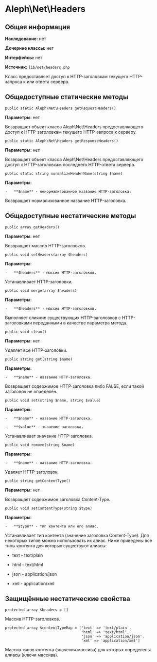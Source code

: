 Aleph\\Net\\Headers
===================



Общая информация
----------------

**Наследование:** нет

**Дочерние классы:** нет

**Интерфейсы:** нет

**Источник:** `lib/net/headers.php`



Класс предоставляет доступ к HTTP-заголовкам текущего HTTP-запроса к или ответа
сервера.



Общедоступные статические методы
--------------------------------



~~~~~~~~~~~~~~~~~~~~~~~~~~~~~~~~~~~~~~~~~~~~~~~~~~~~~~~~~~~~~~~~~~~~~~~~~~~~~~~~
public static Aleph\Net\Headers getRequestHeaders()
~~~~~~~~~~~~~~~~~~~~~~~~~~~~~~~~~~~~~~~~~~~~~~~~~~~~~~~~~~~~~~~~~~~~~~~~~~~~~~~~

**Параметры:** нет

Возвращает объект класса Aleph\\Net\\Headers предоставляющего доступ к
HTTP-заголовкам текущего HTTP-запроса к серверу.



~~~~~~~~~~~~~~~~~~~~~~~~~~~~~~~~~~~~~~~~~~~~~~~~~~~~~~~~~~~~~~~~~~~~~~~~~~~~~~~~
public static Aleph\Net\Headers getResponseHeaders()
~~~~~~~~~~~~~~~~~~~~~~~~~~~~~~~~~~~~~~~~~~~~~~~~~~~~~~~~~~~~~~~~~~~~~~~~~~~~~~~~

**Параметры:** нет

Возвращает объект класса Aleph\\Net\\Headers предоставляющего доступ к
HTTP-заголовкам последнего HTTP-ответа сервера.



~~~~~~~~~~~~~~~~~~~~~~~~~~~~~~~~~~~~~~~~~~~~~~~~~~~~~~~~~~~~~~~~~~~~~~~~~~~~~~~~
public static string normalizeHeaderName(string $name)
~~~~~~~~~~~~~~~~~~~~~~~~~~~~~~~~~~~~~~~~~~~~~~~~~~~~~~~~~~~~~~~~~~~~~~~~~~~~~~~~

**Параметры:**

    -   **$name** - ненормализованное название HTTP-заголовка.

Возвращает нормализованное название HTTP-заголовка.



Общедоступные нестатические методы
----------------------------------



~~~~~~~~~~~~~~~~~~~~~~~~~~~~~~~~~~~~~~~~~~~~~~~~~~~~~~~~~~~~~~~~~~~~~~~~~~~~~~~~
public array getHeaders()
~~~~~~~~~~~~~~~~~~~~~~~~~~~~~~~~~~~~~~~~~~~~~~~~~~~~~~~~~~~~~~~~~~~~~~~~~~~~~~~~

**Параметры:** нет

Возвращает массив HTTP-заголовков.



~~~~~~~~~~~~~~~~~~~~~~~~~~~~~~~~~~~~~~~~~~~~~~~~~~~~~~~~~~~~~~~~~~~~~~~~~~~~~~~~
public void setHeaders(array $headers)
~~~~~~~~~~~~~~~~~~~~~~~~~~~~~~~~~~~~~~~~~~~~~~~~~~~~~~~~~~~~~~~~~~~~~~~~~~~~~~~~

**Параметры:**

    -   **$headers** - массив HTTP-заголовков.

Устанавливает HTTP-заголовки.



~~~~~~~~~~~~~~~~~~~~~~~~~~~~~~~~~~~~~~~~~~~~~~~~~~~~~~~~~~~~~~~~~~~~~~~~~~~~~~~~
public void merge(array $headers)
~~~~~~~~~~~~~~~~~~~~~~~~~~~~~~~~~~~~~~~~~~~~~~~~~~~~~~~~~~~~~~~~~~~~~~~~~~~~~~~~

**Параметры:**

    -   **$headers** - массив HTTP-заголовков.

Выполняет слияние существующих HTTP-заголовков с HTTP-заголовками переданными в
качестве параметра метода.



~~~~~~~~~~~~~~~~~~~~~~~~~~~~~~~~~~~~~~~~~~~~~~~~~~~~~~~~~~~~~~~~~~~~~~~~~~~~~~~~
public void clean()
~~~~~~~~~~~~~~~~~~~~~~~~~~~~~~~~~~~~~~~~~~~~~~~~~~~~~~~~~~~~~~~~~~~~~~~~~~~~~~~~

**Параметры:** нет

Удаляет все HTTP-заголовки.



~~~~~~~~~~~~~~~~~~~~~~~~~~~~~~~~~~~~~~~~~~~~~~~~~~~~~~~~~~~~~~~~~~~~~~~~~~~~~~~~
public string get(string $name)
~~~~~~~~~~~~~~~~~~~~~~~~~~~~~~~~~~~~~~~~~~~~~~~~~~~~~~~~~~~~~~~~~~~~~~~~~~~~~~~~

**Параметры:**

    -   **$name** - название HTTP-заголовка.

Возвращает содержимое HTTP-заголовка либо FALSE, если такой заголовок не
определён.



~~~~~~~~~~~~~~~~~~~~~~~~~~~~~~~~~~~~~~~~~~~~~~~~~~~~~~~~~~~~~~~~~~~~~~~~~~~~~~~~
public void set(string $name, string $value)
~~~~~~~~~~~~~~~~~~~~~~~~~~~~~~~~~~~~~~~~~~~~~~~~~~~~~~~~~~~~~~~~~~~~~~~~~~~~~~~~

**Параметры:**

    -   **$name** - название HTTP-заголовка.

    -   **$value** - значение заголовка.

Устанавливает значение HTTP-заголовка.



~~~~~~~~~~~~~~~~~~~~~~~~~~~~~~~~~~~~~~~~~~~~~~~~~~~~~~~~~~~~~~~~~~~~~~~~~~~~~~~~
public void remove(string $name)
~~~~~~~~~~~~~~~~~~~~~~~~~~~~~~~~~~~~~~~~~~~~~~~~~~~~~~~~~~~~~~~~~~~~~~~~~~~~~~~~

**Параметры:**

    -   **$name** - название HTTP-заголовка.

Удаляет HTTP-заголовок.



~~~~~~~~~~~~~~~~~~~~~~~~~~~~~~~~~~~~~~~~~~~~~~~~~~~~~~~~~~~~~~~~~~~~~~~~~~~~~~~~
public string getContentType()
~~~~~~~~~~~~~~~~~~~~~~~~~~~~~~~~~~~~~~~~~~~~~~~~~~~~~~~~~~~~~~~~~~~~~~~~~~~~~~~~

**Параметры:** нет

Возвращает содержимое заголовка Content-Type.



~~~~~~~~~~~~~~~~~~~~~~~~~~~~~~~~~~~~~~~~~~~~~~~~~~~~~~~~~~~~~~~~~~~~~~~~~~~~~~~~
public void setContentType(string $type)
~~~~~~~~~~~~~~~~~~~~~~~~~~~~~~~~~~~~~~~~~~~~~~~~~~~~~~~~~~~~~~~~~~~~~~~~~~~~~~~~

**Параметры:**

    -   **$type** - тип контента или его алиас.

Устанавливает тип контента (значение заголовка Content-Type). Для некоторых
типов можно использовать их алиас. Ниже приведены все типы контента для которых
существуют алиасы:

-   text - text/plain

-   html - text/html

-   json - application/json

-   xml - application/xml



Защищённые нестатические свойства
---------------------------------



~~~~~~~~~~~~~~~~~~~~~~~~~~~~~~~~~~~~~~~~~~~~~~~~~~~~~~~~~~~~~~~~~~~~~~~~~~~~~~~~
protected array $headers = []
~~~~~~~~~~~~~~~~~~~~~~~~~~~~~~~~~~~~~~~~~~~~~~~~~~~~~~~~~~~~~~~~~~~~~~~~~~~~~~~~

Массив HTTP-заголовков.



~~~~~~~~~~~~~~~~~~~~~~~~~~~~~~~~~~~~~~~~~~~~~~~~~~~~~~~~~~~~~~~~~~~~~~~~~~~~~~~~
protected array $contentTypeMap = ['text' => 'text/plain',
                                   'html' => 'text/html',
                                   'json' => 'application/json',
                                   'xml' => 'application/xml']
~~~~~~~~~~~~~~~~~~~~~~~~~~~~~~~~~~~~~~~~~~~~~~~~~~~~~~~~~~~~~~~~~~~~~~~~~~~~~~~~

Массив типов контента (значения массива) для которых определены алиасы (ключи
массива).
